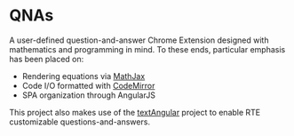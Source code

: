 # QNAs

A user-defined question-and-answer Chrome Extension designed with mathematics and programming in mind. To these ends, particular emphasis has been placed on: 
* Rendering equations via [MathJax](https://www.mathjax.org/)
* Code I/O formatted with [CodeMirror](https://codemirror.net/)
* SPA organization through AngularJS

This project also makes use of the [textAngular](https://github.com/fraywing/textAngular) project to enable RTE customizable questions-and-answers.
